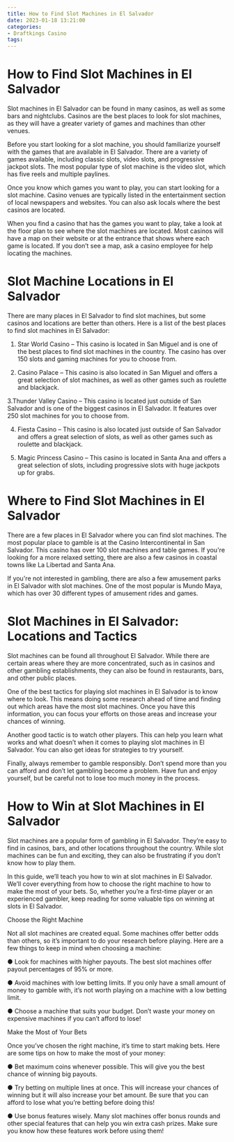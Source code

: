 ```yaml
---
title: How to Find Slot Machines in El Salvador 
date: 2023-01-18 13:21:00
categories:
- Draftkings Casino
tags:
---
```



#  How to Find Slot Machines in El Salvador 

Slot machines in El Salvador can be found in many casinos, as well as some bars and nightclubs. Casinos are the best places to look for slot machines, as they will have a greater variety of games and machines than other venues.

Before you start looking for a slot machine, you should familiarize yourself with the games that are available in El Salvador. There are a variety of games available, including classic slots, video slots, and progressive jackpot slots. The most popular type of slot machine is the video slot, which has five reels and multiple paylines.

Once you know which games you want to play, you can start looking for a slot machine. Casino venues are typically listed in the entertainment section of local newspapers and websites. You can also ask locals where the best casinos are located.

When you find a casino that has the games you want to play, take a look at the floor plan to see where the slot machines are located. Most casinos will have a map on their website or at the entrance that shows where each game is located. If you don’t see a map, ask a casino employee for help locating the machines.

#  Slot Machine Locations in El Salvador 

There are many places in El Salvador to find slot machines, but some casinos and locations are better than others. Here is a list of the best places to find slot machines in El Salvador:

1. Star World Casino – This casino is located in San Miguel and is one of the best places to find slot machines in the country. The casino has over 150 slots and gaming machines for you to choose from.

2. Casino Palace – This casino is also located in San Miguel and offers a great selection of slot machines, as well as other games such as roulette and blackjack.

3.Thunder Valley Casino – This casino is located just outside of San Salvador and is one of the biggest casinos in El Salvador. It features over 250 slot machines for you to choose from.

4. Fiesta Casino – This casino is also located just outside of San Salvador and offers a great selection of slots, as well as other games such as roulette and blackjack.

5. Magic Princess Casino – This casino is located in Santa Ana and offers a great selection of slots, including progressive slots with huge jackpots up for grabs.

#  Where to Find Slot Machines in El Salvador 

There are a few places in El Salvador where you can find slot machines. The most popular place to gamble is at the Casino Intercontinental in San Salvador. This casino has over 100 slot machines and table games. If you're looking for a more relaxed setting, there are also a few casinos in coastal towns like La Libertad and Santa Ana.

If you're not interested in gambling, there are also a few amusement parks in El Salvador with slot machines. One of the most popular is Mundo Maya, which has over 30 different types of amusement rides and games.

#  Slot Machines in El Salvador: Locations and Tactics 

Slot machines can be found all throughout El Salvador. While there are certain areas where they are more concentrated, such as in casinos and other gambling establishments, they can also be found in restaurants, bars, and other public places.

One of the best tactics for playing slot machines in El Salvador is to know where to look. This means doing some research ahead of time and finding out which areas have the most slot machines. Once you have this information, you can focus your efforts on those areas and increase your chances of winning.

Another good tactic is to watch other players. This can help you learn what works and what doesn’t when it comes to playing slot machines in El Salvador. You can also get ideas for strategies to try yourself.

Finally, always remember to gamble responsibly. Don’t spend more than you can afford and don’t let gambling become a problem. Have fun and enjoy yourself, but be careful not to lose too much money in the process.

#  How to Win at Slot Machines in El Salvador

Slot machines are a popular form of gambling in El Salvador. They’re easy to find in casinos, bars, and other locations throughout the country. While slot machines can be fun and exciting, they can also be frustrating if you don’t know how to play them.

In this guide, we’ll teach you how to win at slot machines in El Salvador. We’ll cover everything from how to choose the right machine to how to make the most of your bets. So, whether you’re a first-time player or an experienced gambler, keep reading for some valuable tips on winning at slots in El Salvador.

Choose the Right Machine

Not all slot machines are created equal. Some machines offer better odds than others, so it’s important to do your research before playing. Here are a few things to keep in mind when choosing a machine:

● Look for machines with higher payouts. The best slot machines offer payout percentages of 95% or more.

● Avoid machines with low betting limits. If you only have a small amount of money to gamble with, it’s not worth playing on a machine with a low betting limit.

● Choose a machine that suits your budget. Don’t waste your money on expensive machines if you can’t afford to lose!

Make the Most of Your Bets

Once you’ve chosen the right machine, it’s time to start making bets. Here are some tips on how to make the most of your money:

● Bet maximum coins whenever possible. This will give you the best chance of winning big payouts.

● Try betting on multiple lines at once. This will increase your chances of winning but it will also increase your bet amount. Be sure that you can afford to lose what you’re betting before doing this!

● Use bonus features wisely. Many slot machines offer bonus rounds and other special features that can help you win extra cash prizes. Make sure you know how these features work before using them!